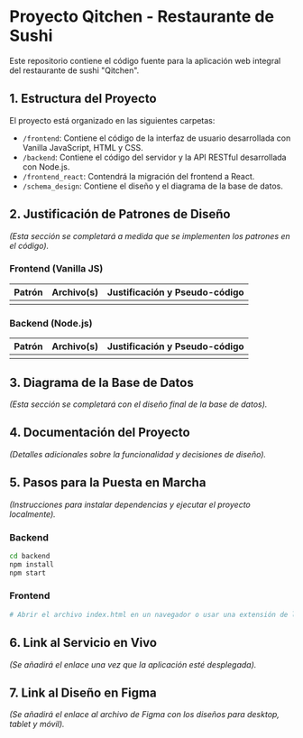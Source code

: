 # Proyecto Qitchen - Restaurante de Sushi

Este repositorio contiene el código fuente para la aplicación web integral del restaurante de sushi "Qitchen".

## 1. Estructura del Proyecto

El proyecto está organizado en las siguientes carpetas:

- `/frontend`: Contiene el código de la interfaz de usuario desarrollada con Vanilla JavaScript, HTML y CSS.
- `/backend`: Contiene el código del servidor y la API RESTful desarrollada con Node.js.
- `/frontend_react`: Contendrá la migración del frontend a React.
- `/schema_design`: Contiene el diseño y el diagrama de la base de datos.

## 2. Justificación de Patrones de Diseño

*(Esta sección se completará a medida que se implementen los patrones en el código).*

### Frontend (Vanilla JS)

| Patrón | Archivo(s) | Justificación y Pseudo-código |
| ------ | ---------- | ----------------------------- |
|        |            |                               |

### Backend (Node.js)

| Patrón | Archivo(s) | Justificación y Pseudo-código |
| ------ | ---------- | ----------------------------- |
|        |            |                               |

## 3. Diagrama de la Base de Datos

*(Esta sección se completará con el diseño final de la base de datos).*

## 4. Documentación del Proyecto

*(Detalles adicionales sobre la funcionalidad y decisiones de diseño).*

## 5. Pasos para la Puesta en Marcha

*(Instrucciones para instalar dependencias y ejecutar el proyecto localmente).*

### Backend
```bash
cd backend
npm install
npm start
```

### Frontend
```bash
# Abrir el archivo index.html en un navegador o usar una extensión de live server.
```

## 6. Link al Servicio en Vivo

*(Se añadirá el enlace una vez que la aplicación esté desplegada).*

## 7. Link al Diseño en Figma

*(Se añadirá el enlace al archivo de Figma con los diseños para desktop, tablet y móvil).*
